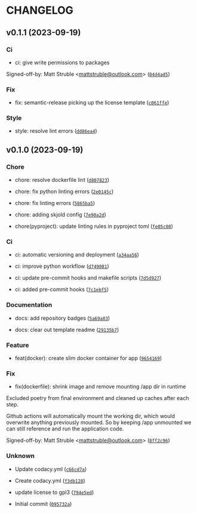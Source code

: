 # CHANGELOG



## v0.1.1 (2023-09-19)

### Ci

* ci: give write permissions to packages

Signed-off-by: Matt Struble &lt;mattstruble@outlook.com&gt; ([`04d4ad5`](https://github.com/mattstruble/responsive-images/commit/04d4ad505e2d4577843a2d58adf30eb4152afd71))

### Fix

* fix: semantic-release picking up the license template ([`c061ffe`](https://github.com/mattstruble/responsive-images/commit/c061ffe329c4ae3f671f11164d7a5920eecbc4c3))

### Style

* style: resolve lint errors ([`dd86ea4`](https://github.com/mattstruble/responsive-images/commit/dd86ea46559a7503de4a22ff068b02a49a4f707e))


## v0.1.0 (2023-09-19)

### Chore

* chore: resolve dockerfile lint ([`d807823`](https://github.com/mattstruble/responsive-images/commit/d807823af9a692f7d502a90a6e3565c4165b1d0e))

* chore: fix python linting errors ([`2e0145c`](https://github.com/mattstruble/responsive-images/commit/2e0145cc270b83db5ab5b9360aeb2e3bdbdf7b7c))

* chore: fix linting errors ([`5865ba5`](https://github.com/mattstruble/responsive-images/commit/5865ba52e43e7607c24cc7c4b2c9c7824e27e2de))

* chore: adding skjold config ([`7e90a2d`](https://github.com/mattstruble/responsive-images/commit/7e90a2daa9c388577f059f53a01f3884e007958e))

* chore(pyproject): update linting rules in pyproject toml ([`fe05c08`](https://github.com/mattstruble/responsive-images/commit/fe05c08d28a268ddb7df7e14ee6f13f19f01e7be))

### Ci

* ci: automatic versioning and deployment ([`a34aa56`](https://github.com/mattstruble/responsive-images/commit/a34aa565bfd6377747213b2525b1967223e285f5))

* ci: improve python workflow ([`d749081`](https://github.com/mattstruble/responsive-images/commit/d749081113db55bb5c201bd33d963e5681252b79))

* ci: update pre-commit hooks and makefile scripts ([`7d5d927`](https://github.com/mattstruble/responsive-images/commit/7d5d9270fa561ce2793dce232338b9c8ede6b5d0))

* ci: added pre-commit hooks ([`7c1ebf5`](https://github.com/mattstruble/responsive-images/commit/7c1ebf5ed3fc9112f999ff875f67bd1a019b87d7))

### Documentation

* docs: add repository badges ([`5a69a03`](https://github.com/mattstruble/responsive-images/commit/5a69a03c5e5bc02de1cf8d5d2953f17489538cea))

* docs: clear out template readme ([`29135b7`](https://github.com/mattstruble/responsive-images/commit/29135b774b5ad1e4f00b556f0e9ab983a3917f09))

### Feature

* feat(docker): create slim docker container for app ([`9654169`](https://github.com/mattstruble/responsive-images/commit/9654169264047c463d998ca4251aad80277c8524))

### Fix

* fix(dockerfile): shrink image and remove mounting /app dir in runtime

Excluded poetry from final environment and cleaned up caches after each
step.

Github actions will automatically mount the working dir, which would
overwrite anything previously mounted. So by keeping /app unmounted we
can still reference and run the application code.

Signed-off-by: Matt Struble &lt;mattstruble@outlook.com&gt; ([`8ff2c96`](https://github.com/mattstruble/responsive-images/commit/8ff2c964004132ed6df2deb32312b306ca208a74))

### Unknown

* Update codacy.yml ([`c66cd7a`](https://github.com/mattstruble/responsive-images/commit/c66cd7a9b87ec80466dbe7deae5b32e3fd57c16a))

* Create codacy.yml ([`f3db128`](https://github.com/mattstruble/responsive-images/commit/f3db1280cd10500bdc85de6760d8761c3177c558))

* update license to gpl3 ([`794e5ed`](https://github.com/mattstruble/responsive-images/commit/794e5ede391f29de47033bc4a6634dcbc84835f8))

* Initial commit ([`095732a`](https://github.com/mattstruble/responsive-images/commit/095732a36704ef5d4901b0c2388a7eea0e125021))
